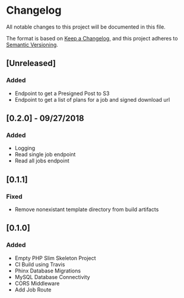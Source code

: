 # Changelog
All notable changes to this project will be documented in this file.

The format is based on [Keep a Changelog](https://keepachangelog.com/en/1.0.0/),
and this project adheres to [Semantic Versioning](https://semver.org/spec/v2.0.0.html).

## [Unreleased]
### Added
 - Endpoint to get a Presigned Post to S3
 - Endpoint to get a list of plans for a job and signed download url

## [0.2.0] - 09/27/2018
### Added
 - Logging
 - Read single job endpoint
 - Read all jobs endpoint

## [0.1.1]
### Fixed
 - Remove nonexistant template directory from build artifacts

## [0.1.0]
### Added
 - Empty PHP Slim Skeleton Project
 - CI Build using Travis
 - Phinx Database Migrations
 - MySQL Database Connectivity
 - CORS Middleware
 - Add Job Route

